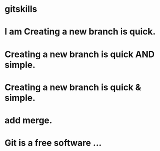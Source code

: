 # gitskills
# I am Creating a new branch is quick.
# Creating a new branch is quick AND simple.
# Creating a new branch is quick & simple.
# add merge.
# Git is a free software ...